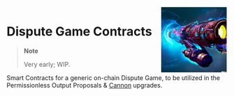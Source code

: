 <img align="right" width="150" height="150" top="100" src="./assets/cannon.png">

# Dispute Game Contracts

> **Note**
>
> Very early; WIP.

Smart Contracts for a generic on-chain Dispute Game, to be utilized in the Permissionless Output Proposals & [Cannon](https://github.com/ethereum-optimism/cannon) upgrades.
